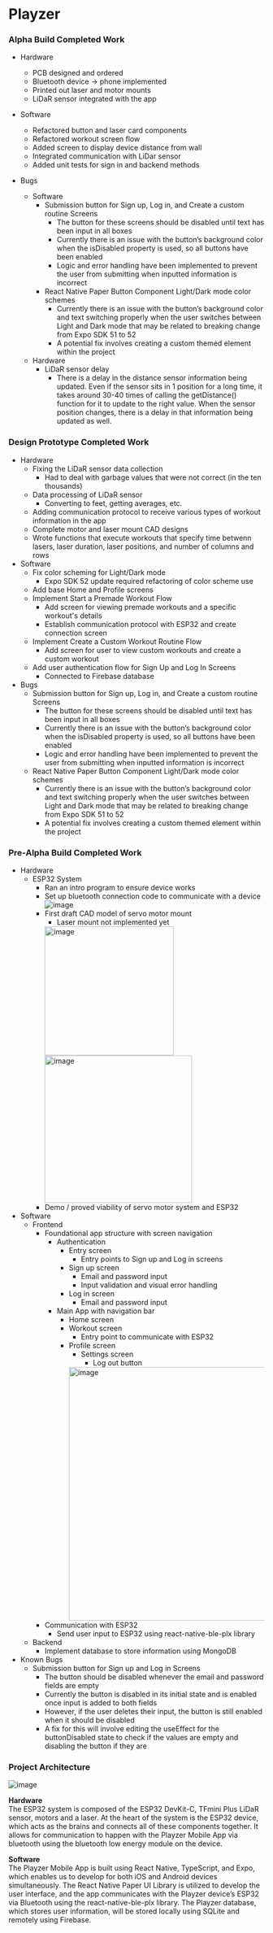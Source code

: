 # Playzer

### Alpha Build Completed Work
- Hardware
    - PCB designed and ordered
    - Bluetooth device -> phone implemented
    - Printed out laser and motor mounts
    - LiDaR sensor integrated with the app

- Software
    - Refactored button and laser card components
    - Refactored workout screen flow
    - Added screen to display device distance from wall
    - Integrated communication with LiDar sensor
    - Added unit tests for sign in and backend methods

- Bugs
    - Software
        - Submission button for Sign up, Log in, and Create a custom routine Screens
            - The button for these screens should be disabled until text has been input in all boxes
            - Currently there is an issue with the button’s background color when the isDisabled property is used, so all buttons have been enabled
            - Logic and error handling have been implemented to prevent the user from submitting when inputted information is incorrect
        - React Native Paper Button Component Light/Dark mode color schemes
            - Currently there is an issue with the button’s background color and text switching properly when the user switches between Light and Dark mode that may be related to breaking change from Expo SDK 51 to 52
            - A potential fix involves creating a custom themed element within the project
    - Hardware
        - LiDaR sensor delay
            - There is a delay in the distance sensor information being updated. Even if the sensor sits in 1 position for a long time, it takes around 30-40 times of calling the getDistance() function for it to update to the right value. When the sensor position changes, there is a delay in that information being updated as well. 


### Design Prototype Completed Work
- Hardware
    - Fixing the LiDaR sensor data collection
        - Had to deal with garbage values that were not correct (in the ten thousands)
    - Data processing of LiDaR sensor
        - Converting to feet, getting averages, etc.
    - Adding communication protocol to receive various types of workout information in the app
    - Complete motor and laser mount CAD designs
    - Wrote functions that execute workouts that specify time betwenn lasers, laser duration, laser positions, and number of columns and rows
- Software
    - Fix color scheming for Light/Dark mode
        - Expo SDK 52 update required refactoring of color scheme use
    - Add base Home and Profile screens
    - Implement Start a Premade Workout Flow
        - Add screen for viewing premade workouts and a specific workout's details
        - Establish communication protocol with ESP32 and create connection screen
    - Implement Create a Custom Workout Routine Flow
        - Add screen for user to view custom workouts and create a custom workout
    - Add user authentication flow for Sign Up and Log In Screens
        - Connected to Firebase database
- Bugs
    - Submission button for Sign up, Log in, and Create a custom routine Screens
        - The button for these screens should be disabled until text has been input in all boxes
        - Currently there is an issue with the button’s background color when the isDisabled property is used, so all buttons have been enabled
        - Logic and error handling have been implemented to prevent the user from submitting when inputted information is incorrect
    - React Native Paper Button Component Light/Dark mode color schemes
        - Currently there is an issue with the button’s background color and text switching properly when the user switches between Light and Dark mode that may be related to breaking change from Expo SDK 51 to 52
        - A potential fix involves creating a custom themed element within the project

### Pre-Alpha Build Completed Work
- Hardware
    - ESP32 System
        - Ran an intro program to ensure device works 
        - Set up bluetooth connection code to communicate with a device
          ![image](https://github.com/user-attachments/assets/654ecb2c-8793-4f6b-afc0-9c513149a785)
        - First draft CAD model of servo motor mount
          - Laser mount not implemented yet
          <img width="254" alt="image" src="https://github.com/user-attachments/assets/5c731df4-eb0f-451c-a3a8-81fb58c8de3a">
          <img width="290" alt="image" src="https://github.com/user-attachments/assets/a76c276f-9f8a-4671-b186-cbae50ed17db">
        - Demo / proved viability of servo motor system and ESP32
- Software
    - Frontend
      - Foundational app structure with screen navigation
        - Authentication
          - Entry screen
            - Entry points to Sign up and Log in screens
          - Sign up screen
            - Email and password input
            - Input validation and visual error handling
          - Log in screen
            - Email and password input
        - Main App with navigation bar
          - Home screen
          - Workout screen
            - Entry point to communicate with ESP32
          - Profile screen
            - Settings screen
              - Log out button
            <img width="499" alt="image" src="https://github.com/user-attachments/assets/574fef34-2afd-4e7e-b887-794f27c41432">
      - Communication with ESP32
        - Send user input to ESP32 using react-native-ble-plx library
    - Backend
      - Implement database to store information using MongoDB
- Known Bugs 
    - Submission button for Sign up and Log in Screens
        - The button should be disabled whenever the email and password fields are empty
        - Currently the button is disabled in its initial state and is enabled once input is added to both fields
        - However, if the user deletes their input, the button is still enabled when it should be disabled
        - A fix for this will involve editing the useEffect for the buttonDisabled state to check if the values are empty and disabling the button if they are
        
### Project Architecture
![image](https://github.com/user-attachments/assets/9d2da04c-8161-4ee3-b575-c6d6e70aa303)  

**Hardware**  
The ESP32 system is composed of the ESP32 DevKit-C, TFmini Plus LiDaR sensor, motors and a laser. At the heart of the system is the ESP32 device, which acts as the brains and connects all of these components together. It allows for communication to happen with the Playzer Mobile App via bluetooth using the bluetooth low energy module on the device.

**Software**  
The Playzer Mobile App is built using React Native, TypeScript, and Expo, which enables us to develop for both iOS and Android devices simultaneously. The React Native Paper UI Library is utilized to develop the user interface, and the app communicates with the Playzer device’s ESP32 via Bluetooth using the react-native-ble-plx library. The Playzer database, which stores user information, will be stored locally using SQLite and remotely using Firebase.
